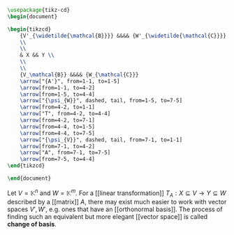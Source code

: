 
```tikz
\usepackage{tikz-cd}
\begin{document}

\begin{tikzcd}
    {V'_{\widetilde{\mathcal{B}}}} &&&& {W'_{\widetilde{\mathcal{C}}}} \\
    \\
    \\
    & X && Y \\
    \\
    \\
    {V_\mathcal{B}} &&&& {W_{\mathcal{C}}}
    \arrow["{A'}", from=1-1, to=1-5]
    \arrow[from=1-1, to=4-2]
    \arrow[from=1-5, to=4-4]
    \arrow["{\psi_{W}}", dashed, tail, from=1-5, to=7-5]
    \arrow[from=4-2, to=1-1]
    \arrow["T", from=4-2, to=4-4]
    \arrow[from=4-2, to=7-1]
    \arrow[from=4-4, to=1-5]
    \arrow[from=4-4, to=7-5]
    \arrow["{\psi_{V}}", dashed, tail, from=7-1, to=1-1]
    \arrow[from=7-1, to=4-2]
    \arrow["A", from=7-1, to=7-5]
    \arrow[from=7-5, to=4-4]
\end{tikzcd}

\end{document}
```


Let $V = \mathbb{K}^{n}$ and $W = \mathbb{K}^{m}$. For a [[linear transformation]] $T_{A} : X \subseteq V \to Y \subseteq W$ described by a [[matrix]] $A$, there may exist much easier to work with vector spaces $V', W'$, e.g. ones that have an [[orthonormal basis]]. The process of finding such an equivalent but more elegant [[vector space]] is called **change of basis**.